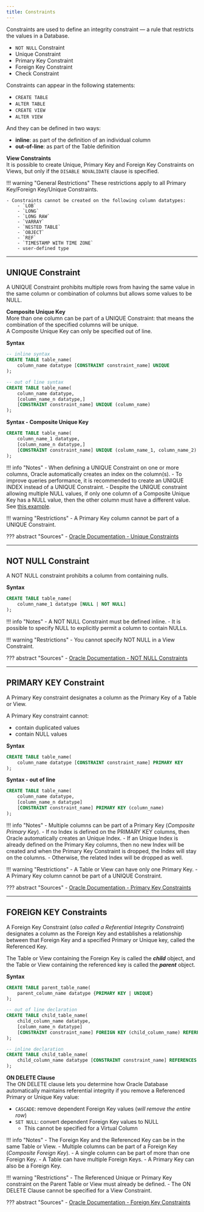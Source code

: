 ```yaml
---
title: Constraints
---
```


Constraints are used to define an integrity constraint — a rule that restricts the values in a Database.

- `NOT NULL` Constraint
- Unique Constraint
- Primary Key Constraint
- Foreign Key Constraint
- Check Constraint

Constraints can appear in the following statements:

- `CREATE TABLE`
- `ALTER TABLE`
- `CREATE VIEW`
- `ALTER VIEW`

And they can be defined in two ways:

- **inline**: as part of the definition of an individual column
- **out-of-line**: as part of the Table definition

**View Constraints**  
It is possible to create Unique, Primary Key and Foreign Key Constraints on Views, but only if the `DISABLE NOVALIDATE` clause is specified.

!!! warning "General Restrictions"
    These restrictions apply to all Primary Key/Foreign Key/Unique Constraints.

    - Constraints cannot be created on the following column datatypes:
	    - `LOB`
	    - `LONG`
	    - `LONG RAW`
	    - `VARRAY`
	    - `NESTED TABLE`
	    - `OBJECT`
	    - `REF`
	    - `TIMESTAMP WITH TIME ZONE`
	    - user-defined type

---

## UNIQUE Constraint
A UNIQUE Constraint prohibits multiple rows from having the same value in the same column or combination of columns but allows some values to be NULL.

**Composite Unique Key**  
More than one column can be part of a UNIQUE Constraint: that means the combination of the specified columns will be unique.  
A Composite Unique Key can only be specified out of line.

**Syntax**
```sql
-- inline syntax
CREATE TABLE table_name(
	column_name datatype [CONSTRAINT constraint_name] UNIQUE
);

-- out of line syntax
CREATE TABLE table_name(
	column_name datatype,
	[column_name_n datatype,]
	[CONSTRAINT constraint_name] UNIQUE (column_name)
);
```

**Syntax - Composite Unique Key**
```sql
CREATE TABLE table_name(
	column_name_1 datatype,
	[column_name_n datatype,]
	[CONSTRAINT constraint_name] UNIQUE (column_name_1, column_name_2)
);
```

!!! info "Notes"
    - When defining a UNIQUE Constraint on one or more columns, Oracle automatically creates an index on the column(s).
    - To improve queries performance, it is recommended to create an UNIQUE INDEX instead of a UNIQUE Constraint.
    - Despite the UNIQUE constraint allowing multiple NULL values, if only one column of a Composite Unique Key has a NULL value, then the other column must have a different value. See [this example](https://livesql.oracle.com/apex/livesql/s/b7d7wpl04ktrwd46pgeqjvaew).

!!! warning "Restrictions"
    - A Primary Key column cannot be part of a UNIQUE Constraint.

??? abstract "Sources"
    - [Oracle Documentation - Unique Constraints](https://docs.oracle.com/en/database/oracle/oracle-database/21/sqlrf/constraint.html)

---

## NOT NULL Constraint
A NOT NULL constraint prohibits a column from containing nulls.

**Syntax**
```sql
CREATE TABLE table_name(
	column_name_1 datatype [NULL | NOT NULL]
);
```

!!! info "Notes"
    - A NOT NULL Constraint must be defined inline. 
    - It is possible to specify NULL to explicitly permit a column to contain NULLs.

!!! warning "Restrictions"
    - You cannot specify NOT NULL in a View Constraint. 

??? abstract "Sources"
    - [Oracle Documentation - NOT NULL Constraints](https://docs.oracle.com/en/database/oracle/oracle-database/21/sqlrf/constraint.html)

---

## PRIMARY KEY Constraint
A Primary Key constraint designates a column as the Primary Key of a Table or View.

A Primary Key constraint cannot:

- contain duplicated values
- contain NULL values

**Syntax**
```sql
CREATE TABLE table_name(
	column_name datatype [CONSTRAINT constraint_name] PRIMARY KEY
);
```

**Syntax - out of line**
```sql
CREATE TABLE table_name(
	column_name datatype,
	[column_name_n datatype]
	[CONSTRAINT constraint_name] PRIMARY KEY (column_name)
);
```

!!! info "Notes"
    - Multiple columns can be part of a Primary Key (*Composite Primary Key*).
    - If no Index is defined on the PRIMARY KEY columns, then Oracle automatically creates an Unique Index.
	    - If an Unique Index is already defined on the Primary Key columns, then no new Index will be created and when the Primary Key Constraint is dropped, the Index will stay on the columns.
	    - Otherwise, the related Index will be dropped as well.

!!! warning "Restrictions"
    - A Table or View can have only one Primary Key.
    - A Primary Key column cannot be part of a UNIQUE Constraint.

??? abstract "Sources"
    - [Oracle Documentation - Primary Key Constraints](https://docs.oracle.com/en/database/oracle/oracle-database/21/sqlrf/constraint.html)

---

## FOREIGN KEY Constraints
A Foreign Key Constraint (*also called a Referential Integrity Constraint*) designates a column as the Foreign Key and establishes a relationship between that Foreign Key and a specified Primary or Unique key, called the Referenced Key.

The Table or View containing the Foreign Key is called the ***child*** object, and the Table or View containing the referenced key is called the ***parent*** object.

**Syntax**
```sql
CREATE TABLE parent_table_name(
	parent_column_name datatype {PRIMARY KEY | UNIQUE}
);

-- out of line declaration
CREATE TABLE child_table_name(
	child_column_name datatype,
	[column_name_n datatype]
	[CONSTRAINT constraint_name] FOREIGN KEY (child_column_name) REFERENCES parent_table_name (parent_column_name) [ON DELETE {CASCADE | SET NULL}]
);

-- inline declaration
CREATE TABLE child_table_name(
	child_column_name datatype [CONSTRAINT constraint_name] REFERENCES parent_table_name (parent_column_name) [ON DELETE {CASCADE | SET NULL}]
);
```

**ON DELETE Clause**  
The ON DELETE clause lets you determine how Oracle Database automatically maintains referential integrity if you remove a Referenced Primary or Unique Key value:

- `CASCADE`: remove dependent Foreign Key values (*will remove the entire row*)
- `SET NULL`: convert dependent Foreign Key values to NULL
	- This cannot be specified for a Virtual Column

!!! info "Notes"
    - The Foreign Key and the Referenced Key can be in the same Table or View.
    - Multiple columns can be part of a Foreign Key (*Composite Foreign Key*).
    - A single column can be part of more than one Foreign Key.
    - A Table can have multiple Foreign Keys.
    - A Primary Key can also be a Foreign Key.

!!! warning "Restrictions"
    - The Referenced Unique or Primary Key constraint on the Parent Table or View must already be defined.
    - The ON DELETE Clause cannot be specified for a View Constraint.

??? abstract "Sources"
    - [Oracle Documentation - Foreign Key Constraints](https://docs.oracle.com/en/database/oracle/oracle-database/21/sqlrf/constraint.html)
